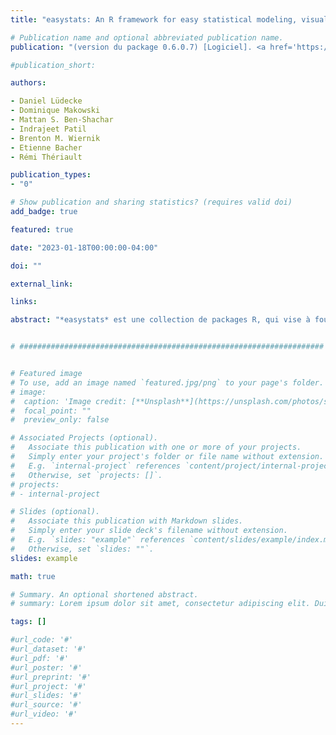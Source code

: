 ```yaml
---
title: "easystats: An R framework for easy statistical modeling, visualization, and reporting"

# Publication name and optional abbreviated publication name.
publication: "(version du package 0.6.0.7) [Logiciel]. <a href='https://easystats.github.io/easystats' target='_blank' rel='noopener noreferrer'>easystats.github.io/easystats</a>"

#publication_short: 

authors:

- Daniel Lüdecke
- Dominique Makowski
- Mattan S. Ben-Shachar
- Indrajeet Patil
- Brenton M. Wiernik
- Etienne Bacher
- Rémi Thériault

publication_types:
- "0"

# Show publication and sharing statistics? (requires valid doi)
add_badge: true

featured: true

date: "2023-01-18T00:00:00-04:00"

doi: ""

external_link: 

links: 

abstract: "*easystats* est une collection de packages R, qui vise à fournir un cadre unificateur et cohérent pour apprivoiser, discipliner et exploiter les statistiques effrayantes de R et leurs modèles embêtants. Cependant, il n'existe pas (encore) de méthode unique « easystats » pour effectuer une analyse de données. Au lieu de cela, commencez par un package et, lorsque vous serez confronté à un nouveau défi, vérifiez s'il existe une réponse easystats dans d'autres packages. Vous découvrirez lentement comment les utiliser ensemble vous facilite la vie. Et, qui sait, vous pourriez même finir par tous les utiliser."


# ####################################################################


# Featured image
# To use, add an image named `featured.jpg/png` to your page's folder. 
# image:
#  caption: 'Image credit: [**Unsplash**](https://unsplash.com/photos/s9CC2SKySJM)'
#  focal_point: ""
#  preview_only: false

# Associated Projects (optional).
#   Associate this publication with one or more of your projects.
#   Simply enter your project's folder or file name without extension.
#   E.g. `internal-project` references `content/project/internal-project/index.md`.
#   Otherwise, set `projects: []`.
# projects:
# - internal-project

# Slides (optional).
#   Associate this publication with Markdown slides.
#   Simply enter your slide deck's filename without extension.
#   E.g. `slides: "example"` references `content/slides/example/index.md`.
#   Otherwise, set `slides: ""`.
slides: example

math: true

# Summary. An optional shortened abstract.
# summary: Lorem ipsum dolor sit amet, consectetur adipiscing elit. Duis posuere tellus ac convallis placerat. Proin tincidunt magna sed ex sollicitudin condimentum.

tags: []

#url_code: '#'
#url_dataset: '#'
#url_pdf: '#'
#url_poster: '#'
#url_preprint: '#'
#url_project: '#'
#url_slides: '#'
#url_source: '#'
#url_video: '#'
---
```

